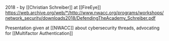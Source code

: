 2018 - by [[Christian Schreiber]] at  [[FireEye]] https://web.archive.org/web/*/http://www.nwacc.org/programs/workshops/network_security/downloads2018/DefendingTheAcademy_Schreiber.pdf

Presentation given at [[NWACC]] about cybersecurity threads, advocating for [[Multifactor Authentication]]